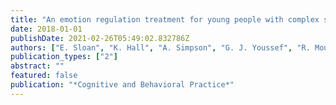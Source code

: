 ```yaml
---
title: "An emotion regulation treatment for young people with complex substance use and mental health issues: A case-series analysis"
date: 2018-01-01
publishDate: 2021-02-26T05:49:02.832786Z
authors: ["E. Sloan", "K. Hall", "A. Simpson", "G. J. Youssef", "R. Moulding", "H. Mildred"]
publication_types: ["2"]
abstract: ""
featured: false
publication: "*Cognitive and Behavioral Practice*"
---
```



